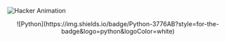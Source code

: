 ![Hacker Animation](https://readme-typing-svg.herokuapp.com?font=Fira+Code&size=22&pause=1000&color=00FF00&center=true&vCenter=true&width=500&lines=$+whatisthis;PYTHON+LAB+EXERCISES;VEGAM+CHECK+CHEYYUVOOO+MISSEEEEE!!!+&#129397;)
<br/>
<p align="center">
![Python](https://img.shields.io/badge/Python-3776AB?style=for-the-badge&logo=python&logoColor=white)
</p>

